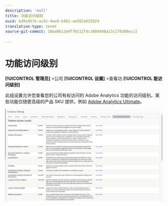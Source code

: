 ```yaml
---
description: 'null'
title: 功能访问级别
uuid: bd8e457e-ac81-4ae6-b4b1-ae582a025024
translation-type: tm+mt
source-git-commit: 16ba0b12e0f70112f4c10804d0a13c278388ecc2

---
```



# 功能访问级别

**[!UICONTROL 管理员]** &gt;公司 **[!UICONTROL 设置]** &gt;查看功 **[!UICONTROL 能访问级别]**

此组设置允许您查看您的公司有权访问的 Adobe Analytics 功能的访问级别。某些功能仅随更高级的产品 SKU 提供，例如 [Adobe Analytics Ultimate](https://www.adobe.com/data-analytics-cloud/analytics/ultimate.html)。

![](assets/feature-access-levels.png)

